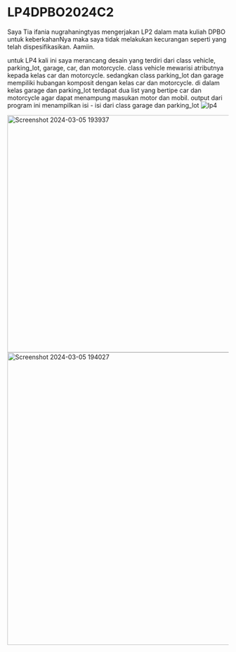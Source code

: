 # LP4DPBO2024C2

Saya Tia ifania nugrahaningtyas mengerjakan LP2 dalam mata kuliah DPBO untuk keberkahanNya maka saya tidak melakukan kecurangan seperti yang telah dispesifikasikan. Aamiin.

untuk LP4 kali ini saya merancang desain yang terdiri dari class vehicle, parking_lot, garage, car, dan motorcycle. class vehicle mewarisi atributnya kepada kelas car dan motorcycle. sedangkan class parking_lot dan garage mempiliki hubangan komposit dengan kelas car dan motorcycle. di dalam kelas garage dan parking_lot terdapat dua list yang bertipe car dan motorcycle agar dapat menampung masukan motor dan mobil. output dari program ini menampilkan isi - isi dari class garage dan parking_lot
![lp4](https://github.com/tiaifania/LP4DPBO2024C2/assets/159092454/283a294d-5549-4f28-943e-1f11ddd5bac7)

<img width="539" alt="Screenshot 2024-03-05 193937" src="https://github.com/tiaifania/LP4DPBO2024C2/assets/159092454/1cf0491b-21cc-4eab-9625-0f70bfc8cb11">
<img width="665" alt="Screenshot 2024-03-05 194027" src="https://github.com/tiaifania/LP4DPBO2024C2/assets/159092454/b8018c94-50ca-4f62-a1c8-77f66f614fac">

